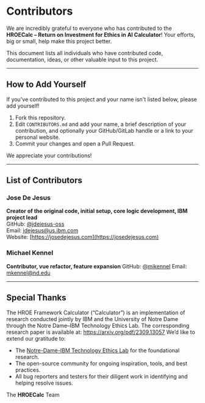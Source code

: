 # Contributors

We are incredibly grateful to everyone who has contributed to the **HROECalc – Return on Investment for Ethics in AI Calculator**! Your efforts, big or small, help make this project better.

This document lists all individuals who have contributed code, documentation, ideas, or other valuable input to this project.

---

## How to Add Yourself

If you've contributed to this project and your name isn't listed below, please add yourself!

1. Fork this repository.
2. Edit `CONTRIBUTORS.md` and add your name, a brief description of your contribution, and optionally your GitHub/GitLab handle or a link to your personal website.
3. Commit your changes and open a Pull Request.

We appreciate your contributions!

---

## List of Contributors

### Jose De Jesus  
**Creator of the original code, initial setup, core logic development, IBM project lead**  
GitHub: [@jdejesus-oss](https://github.com/jdejesus-oss)  
Email: [jdejesus@us.ibm.com](mailto:jdejesus@us.ibm.com)  
Website: [https://josedejesus.com](https://josedejesus.com)

### Michael Kennel
**Contributor, vue refactor, feature expansion**
GitHub: [@mikennel](https://github.com/mikennel)
Email: [mkennel@nd.edu](mailto:mkennel@nd.edu)

---

## Special Thanks
The HROE Framework Calculator (“Calculator”) is an implementation of 
research conducted jointly by IBM and the University of Notre Dame through
the Notre Dame–IBM Technology Ethics Lab. The corresponding research paper 
is available at: https://arxiv.org/pdf/2309.13057
We’d like to extend our gratitude to:

- The [Notre-Dame-IBM Technology Ethics Lab](https://techethics.nd.edu/) for the foundational research.
- The open-source community for ongoing inspiration, tools, and best practices.
- All bug reporters and testers for their diligent work in identifying and helping resolve issues.


The **HROECalc** Team
